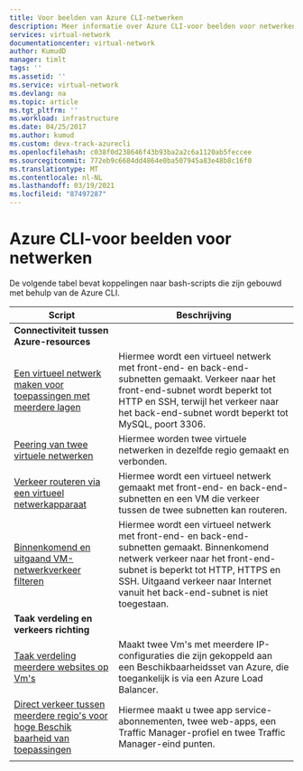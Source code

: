 ```yaml
---
title: Voor beelden van Azure CLI-netwerken
description: Meer informatie over Azure CLI-voor beelden voor netwerken, met inbegrip van voor beelden voor de connectiviteit tussen Azure-resources en voor beelden voor taak verdeling en verkeers richting.
services: virtual-network
documentationcenter: virtual-network
author: KumudD
manager: timlt
tags: ''
ms.assetid: ''
ms.service: virtual-network
ms.devlang: na
ms.topic: article
ms.tgt_pltfrm: ''
ms.workload: infrastructure
ms.date: 04/25/2017
ms.author: kumud
ms.custom: devx-track-azurecli
ms.openlocfilehash: c038f0d238646f43b93ba2a2c6a1120ab5feccee
ms.sourcegitcommit: 772eb9c6684dd4864e0ba507945a83e48b8c16f0
ms.translationtype: MT
ms.contentlocale: nl-NL
ms.lasthandoff: 03/19/2021
ms.locfileid: "87497287"
---
```

# <a name="azure-cli-samples-for-networking"></a>Azure CLI-voor beelden voor netwerken

De volgende tabel bevat koppelingen naar bash-scripts die zijn gebouwd met behulp van de Azure CLI.

| Script | Beschrijving |
|-|-|
|**Connectiviteit tussen Azure-resources**||
| [Een virtueel netwerk maken voor toepassingen met meerdere lagen](./scripts/virtual-network-cli-sample-multi-tier-application.md?toc=%2fazure%2fnetworking%2ftoc.json) | Hiermee wordt een virtueel netwerk met front-end- en back-end-subnetten gemaakt. Verkeer naar het front-end-subnet wordt beperkt tot HTTP en SSH, terwijl het verkeer naar het back-end-subnet wordt beperkt tot MySQL, poort 3306. |
| [Peering van twee virtuele netwerken](./scripts/virtual-network-cli-sample-peer-two-virtual-networks.md?toc=%2fazure%2fnetworking%2ftoc.json) | Hiermee worden twee virtuele netwerken in dezelfde regio gemaakt en verbonden. |
| [Verkeer routeren via een virtueel netwerkapparaat](./scripts/virtual-network-cli-sample-route-traffic-through-nva.md?toc=%2fazure%2fnetworking%2ftoc.json) | Hiermee wordt een virtueel netwerk gemaakt met front-end- en back-end-subnetten en een VM die verkeer tussen de twee subnetten kan routeren. |
| [Binnenkomend en uitgaand VM-netwerkverkeer filteren](./scripts/virtual-network-filter-network-traffic.md?toc=%2fazure%2fnetworking%2ftoc.json) | Hiermee wordt een virtueel netwerk met front-end- en back-end-subnetten gemaakt. Binnenkomend netwerk verkeer naar het front-end-subnet is beperkt tot HTTP, HTTPS en SSH. Uitgaand verkeer naar Internet vanuit het back-end-subnet is niet toegestaan. |
|**Taak verdeling en verkeers richting**||
| [Taak verdeling meerdere websites op Vm's](./scripts/load-balancer-linux-cli-load-balance-multiple-websites-vm.md?toc=%2fazure%2fnetworking%2ftoc.json) | Maakt twee Vm's met meerdere IP-configuraties die zijn gekoppeld aan een Beschikbaarheidsset van Azure, die toegankelijk is via een Azure Load Balancer. |
| [Direct verkeer tussen meerdere regio's voor hoge Beschik baarheid van toepassingen](./scripts/traffic-manager-cli-websites-high-availability.md?toc=%2fazure%2fnetworking%2ftoc.json) |  Hiermee maakt u twee app service-abonnementen, twee web-apps, een Traffic Manager-profiel en twee Traffic Manager-eind punten. |
| | |
